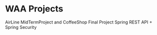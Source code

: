# WAA Projects
AirLine MidTermProject and CoffeeShop Final Project Spring REST API + Spring Security
